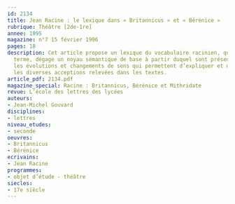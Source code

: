 ```yaml
---
id: 2134
title: Jean Racine : le lexique dans « Britannicus » et « Bérénice »
rubrique: Théâtre [2de-1re]
annee: 1995
magazine: n°7 15 février 1996
pages: 18
description: Cet article propose un lexique du vocabulaire racinien, qui, pour chaque
  terme, dégage un noyau sémantique de base à partir duquel sont présentés succinctement
  les évolutions et changements de sens qui permettent d’expliquer et de mieux comprendre
  les diverses acceptions relevées dans les textes. 
article_pdf: 2134.pdf
magazine_special: Racine : Britannicus, Bérénice et Mithridate
revue: L’école des lettres des lycées
auteurs:
- Jean-Michel Gouvard
disciplines:
- lettres
niveau_etudes:
- seconde
oeuvres:
- Britannicus
- Bérénice
ecrivains:
- Jean Racine
programmes:
- objet d’étude - théâtre
siecles:
- 17e siècle
---
```

